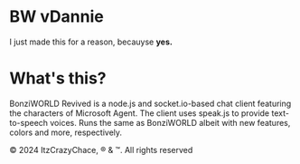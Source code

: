 # BW vDannie
I just made this for a reason, becauyse **yes.**

# What's this?
BonziWORLD Revived is a node.js and socket.io-based chat client featuring the characters of Microsoft Agent. The client uses speak.js to provide text-to-speech voices. Runs the same as BonziWORLD albeit with new features, colors and more, respectively.


&copy; 2024 ItzCrazyChace, &reg; & &trade;. All rights reserved
